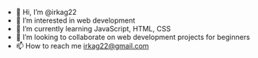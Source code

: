 - 👋 Hi, I’m @irkag22
- 👀 I’m interested in web development  
- 🌱 I’m currently learning JavaScript, HTML, CSS
- 💞️ I’m looking to collaborate on web development projects for beginners
- 📫 How to reach me irkag22@gmail.com

<!---
irkag22/irkag22 is a ✨ special ✨ repository because its `README.md` (this file) appears on your GitHub profile.
You can click the Preview link to take a look at your changes.
--->
